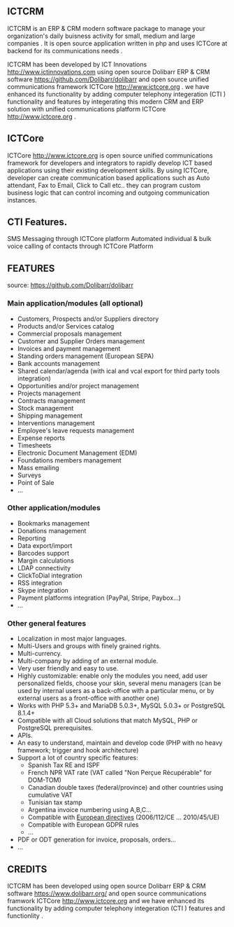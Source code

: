 ## ICTCRM

ICTCRM is an  ERP & CRM modern software package to manage your organization's daily buisness activity  for small, medium and large companies . It is open source application written in php  and uses  ICTCore at backend for its communications needs . 

ICTCRM  has been developed by ICT Innovations http://www.ictinnovations.com using open source Dolibarr ERP & CRM software https://github.com/Dolibarr/dolibarr and open source unified communications framework ICTCore http://www.ictcore.org .  we have enhanced  its functionality  by  adding  computer telephony integeration (CTI ) functionality and features  by integerating  this  modern CRM and ERP solution with unified communications platform  ICTCore http://www.ictcore.org  .

## ICTCore

ICTCore http://www.ictcore.org   is open source unified communications framework for developers and integrators to rapidly develop ICT based applications using their existing development skills. By using ICTCore, developer can create communication based applications such as Auto attendant, Fax to Email, Click to Call etc.. they can program custom business logic that can control incoming and outgoing communication instances.

## CTI Features.

SMS Messaging through  ICTCore platform
Automated individual & bulk voice calling of contacts through ICTCore Platform


## FEATURES
source:  https://github.com/Dolibarr/dolibarr

### Main application/modules (all optional)

- Customers, Prospects and/or Suppliers directory
- Products and/or Services catalog
- Commercial proposals management
- Customer and Supplier Orders management
- Invoices and payment management
- Standing orders management (European SEPA)
- Bank accounts management
- Shared calendar/agenda (with ical and vcal export for third party tools integration)
- Opportunities and/or project management
- Projects management
- Contracts management
- Stock management
- Shipping management
- Interventions management
- Employee's leave requests management
- Expense reports
- Timesheets
- Electronic Document Management (EDM)
- Foundations members management
- Mass emailing
- Surveys
- Point of Sale
- …

### Other application/modules

- Bookmarks management
- Donations management
- Reporting
- Data export/import
- Barcodes support
- Margin calculations
- LDAP connectivity
- ClickToDial integration
- RSS integration
- Skype integration
- Payment platforms integration (PayPal, Stripe, Paybox...)
- …

### Other general features

- Localization in most major languages.
- Multi-Users and groups with finely grained rights.
- Multi-currency.
- Multi-company by adding of an external module.
- Very user friendly and easy to use.
- Highly customizable: enable only the modules you need, add user personalized fields, choose your skin, several menu managers (can be used by internal users as a back-office with a particular menu, or by external users as a front-office with another one)
- Works with PHP 5.3+ and MariaDB 5.0.3+, MySQL 5.0.3+ or PostgreSQL 8.1.4+
- Compatible with all Cloud solutions that match MySQL, PHP or PostgreSQL prerequisites.
- APIs.
- An easy to understand, maintain and develop code (PHP with no heavy framework; trigger and hook architecture)
- Support a lot of country specific features:
    - Spanish Tax RE and ISPF
    - French NPR VAT rate (VAT called "Non Perçue Récupérable" for DOM-TOM)
    - Canadian double taxes (federal/province) and other countries using cumulative VAT
    - Tunisian tax stamp
    - Argentina invoice numbering using A,B,C... 
    - Compatible with [European directives](http://europa.eu/legislation_summaries/taxation/l31057_en.htm) (2006/112/CE ... 2010/45/UE)
    - Compatible with European GDPR rules
    - ...
- PDF or ODT generation for invoice, proposals, orders...
- …



## CREDITS

ICTCRM  has been developed using open source Dolibarr ERP & CRM software https://www.dolibarr.org/  and open source communications framwork ICTCore http://www.ictcore.org  and we have enhanced  its functionality  by  adding  computer telephony integeration (CTI )  features and  functionlity  .



